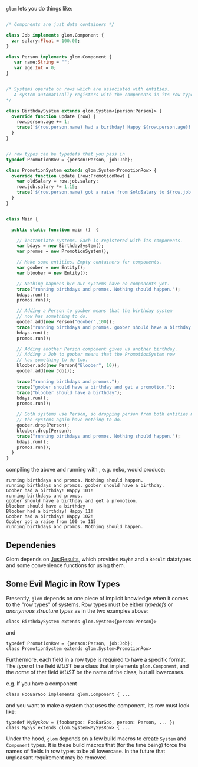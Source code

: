 
`glom` lets you do things like:

``` haxe

/* Components are just data containers */

class Job implements glom.Component {
  var salary:Float = 100.00;
}

class Person implements glom.Component {
   var name:String = "";
   var age:Int = 0;
}


/* Systems operate on rows which are associated with entities.
   A system automatically registers with the components in its row type 
*/

class BirthdaySystem extends glom.System<{person:Person}> {
  override function update (row) {
    row.person.age += 1;
    trace('${row.person.name} had a birthday! Happy ${row.person.age}!');
  }
}


// row types can be typedefs that you pass in
typedef PromotionRow = {person:Person, job:Job};

class PromotionSystem extends glom.System<PromotionRow> {
  override function update (row:PromotionRow) {
    var oldSalary = row.job.salary;
    row.job.salary *= 1.15;
    trace('${row.person.name} got a raise from $oldSalary to ${row.job.salary}');
  }
}


class Main {

  public static function main ()  {

    // Instantiate systems. Each is registered with its components.
    var bdays = new BirthdaySystem();
    var promos = new PromotionSystem();

    // Make some entities. Empty containers for components.
    var goober = new Entity();
    var bloober = new Entity();

    // Nothing happens b/c our systems have no components yet.
    trace("running birthdays and promos. Nothing should happen.");
    bdays.run();
    promos.run();

    // Adding a Person to goober means that the birthday system 
    // now has something to do.
    goober.add(new Person("Goober",100));
    trace("running birthdays and promos. goober should have a birthday.");
    bdays.run();
    promos.run();

    // Adding another Person component gives us another birthday. 
    // Adding a Job to goober means that the PromotionSystem now 
    // has something to do too.
    bloober.add(new Person("Bloober", 10));
    goober.add(new Job());

    trace("running birthdays and promos.");
    trace("goober should have a birthday and get a promotion.");
    trace("bloober should have a birthday");
    bdays.run();
    promos.run();

    // Both systems use Person, so dropping person from both entities means that
    // the systems again have nothing to do.
    goober.drop(Person);
    bloober.drop(Person);
    trace("running birthdays and promos. Nothing should happen.");
    bdays.run();
    promos.run();
  }
}


```


compiling the above and running with , e.g. neko, would produce:

    running birthdays and promos. Nothing should happen.
    running birthdays and promos. goober should have a birthday.
    Goober had a birthday! Happy 101!
    running birthdays and promos.
    goober should have a birthday and get a promotion.
    bloober should have a birthday
    Bloober had a birthday! Happy 11!
    Goober had a birthday! Happy 102!
    Goober got a raise from 100 to 115
    running birthdays and promos. Nothing should happen.


## Dependenies

Glom depends on [JustResults](https://github.com/cbeo/JustResults),
which provides `Maybe` and a `Result` datatypes and some convenience
functions for using them.

## Some Evil Magic in Row Types

Presently, `glom` depends on one piece of implicit knowledge when it
comes to the "row types" of systems. Row types must be either
_typedefs_ or _anonymous structure types_ as in the two examples
above:

    class BirthdaySystem extends glom.System<{person:Person}> 
    
and 
     
    typedef PromotionRow = {person:Person, job:Job};
    class PromotionSystem extends glom.System<PromotionRow>

Furthermore, each field in a row type is required to have a specific
format.  The *type* of the field *MUST* be a class that implements
`glom.Component`, and the *name* of that field *MUST* be the name of
the class, but all lowercases.

e.g. If you have a component 

    class FooBarGoo implements glom.Component { ... 
    
and you want to make a system that uses the component, its row must
look like:

    typedef MySysRow = {foobargoo: FooBarGoo, person: Person, ... };
    class MySys extends glom.System<MySysRow> { ... 
    
Under the hood, `glom` depends on a few build macros to create
`System` and `Component` types.  It is these build macros that (for
the time being) force the names of fields in row types to be all
lowercase.  In the future that unpleasant requirement may be removed.
